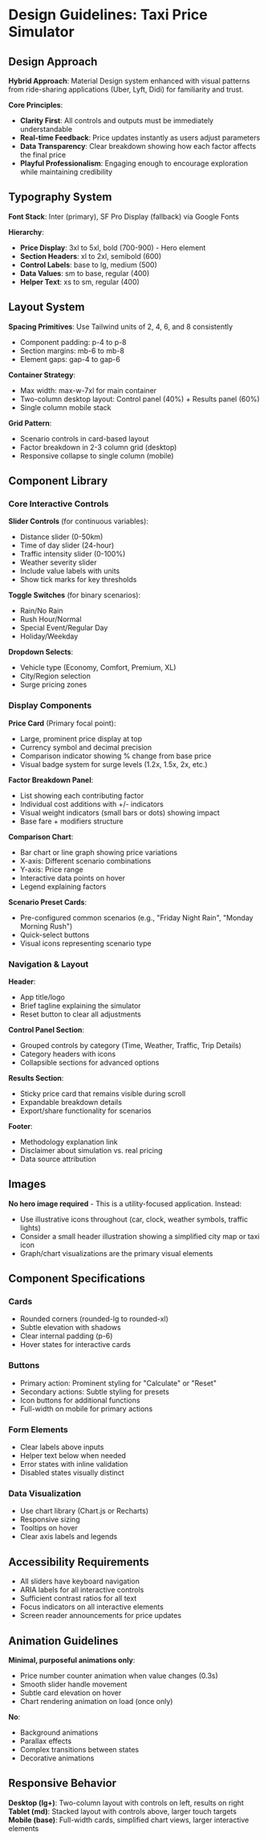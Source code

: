 # Design Guidelines: Taxi Price Simulator

## Design Approach

**Hybrid Approach**: Material Design system enhanced with visual patterns from ride-sharing applications (Uber, Lyft, Didi) for familiarity and trust.

**Core Principles**:
- **Clarity First**: All controls and outputs must be immediately understandable
- **Real-time Feedback**: Price updates instantly as users adjust parameters
- **Data Transparency**: Clear breakdown showing how each factor affects the final price
- **Playful Professionalism**: Engaging enough to encourage exploration while maintaining credibility

## Typography System

**Font Stack**: Inter (primary), SF Pro Display (fallback) via Google Fonts

**Hierarchy**:
- **Price Display**: 3xl to 5xl, bold (700-900) - Hero element
- **Section Headers**: xl to 2xl, semibold (600)
- **Control Labels**: base to lg, medium (500)
- **Data Values**: sm to base, regular (400)
- **Helper Text**: xs to sm, regular (400)

## Layout System

**Spacing Primitives**: Use Tailwind units of 2, 4, 6, and 8 consistently
- Component padding: p-4 to p-8
- Section margins: mb-6 to mb-8
- Element gaps: gap-4 to gap-6

**Container Strategy**:
- Max width: max-w-7xl for main container
- Two-column desktop layout: Control panel (40%) + Results panel (60%)
- Single column mobile stack

**Grid Pattern**:
- Scenario controls in card-based layout
- Factor breakdown in 2-3 column grid (desktop)
- Responsive collapse to single column (mobile)

## Component Library

### Core Interactive Controls

**Slider Controls** (for continuous variables):
- Distance slider (0-50km)
- Time of day slider (24-hour)
- Traffic intensity slider (0-100%)
- Weather severity slider
- Include value labels with units
- Show tick marks for key thresholds

**Toggle Switches** (for binary scenarios):
- Rain/No Rain
- Rush Hour/Normal
- Special Event/Regular Day
- Holiday/Weekday

**Dropdown Selects**:
- Vehicle type (Economy, Comfort, Premium, XL)
- City/Region selection
- Surge pricing zones

### Display Components

**Price Card** (Primary focal point):
- Large, prominent price display at top
- Currency symbol and decimal precision
- Comparison indicator showing % change from base price
- Visual badge system for surge levels (1.2x, 1.5x, 2x, etc.)

**Factor Breakdown Panel**:
- List showing each contributing factor
- Individual cost additions with +/- indicators
- Visual weight indicators (small bars or dots) showing impact
- Base fare + modifiers structure

**Comparison Chart**:
- Bar chart or line graph showing price variations
- X-axis: Different scenario combinations
- Y-axis: Price range
- Interactive data points on hover
- Legend explaining factors

**Scenario Preset Cards**:
- Pre-configured common scenarios (e.g., "Friday Night Rain", "Monday Morning Rush")
- Quick-select buttons
- Visual icons representing scenario type

### Navigation & Layout

**Header**:
- App title/logo
- Brief tagline explaining the simulator
- Reset button to clear all adjustments

**Control Panel Section**:
- Grouped controls by category (Time, Weather, Traffic, Trip Details)
- Category headers with icons
- Collapsible sections for advanced options

**Results Section**:
- Sticky price card that remains visible during scroll
- Expandable breakdown details
- Export/share functionality for scenarios

**Footer**:
- Methodology explanation link
- Disclaimer about simulation vs. real pricing
- Data source attribution

## Images

**No hero image required** - This is a utility-focused application. Instead:
- Use illustrative icons throughout (car, clock, weather symbols, traffic lights)
- Consider a small header illustration showing a simplified city map or taxi icon
- Graph/chart visualizations are the primary visual elements

## Component Specifications

### Cards
- Rounded corners (rounded-lg to rounded-xl)
- Subtle elevation with shadows
- Clear internal padding (p-6)
- Hover states for interactive cards

### Buttons
- Primary action: Prominent styling for "Calculate" or "Reset"
- Secondary actions: Subtle styling for presets
- Icon buttons for additional functions
- Full-width on mobile for primary actions

### Form Elements
- Clear labels above inputs
- Helper text below when needed
- Error states with inline validation
- Disabled states visually distinct

### Data Visualization
- Use chart library (Chart.js or Recharts)
- Responsive sizing
- Tooltips on hover
- Clear axis labels and legends

## Accessibility Requirements

- All sliders have keyboard navigation
- ARIA labels for all interactive controls
- Sufficient contrast ratios for all text
- Focus indicators on all interactive elements
- Screen reader announcements for price updates

## Animation Guidelines

**Minimal, purposeful animations only**:
- Price number counter animation when value changes (0.3s)
- Smooth slider handle movement
- Subtle card elevation on hover
- Chart rendering animation on load (once only)

**No**:
- Background animations
- Parallax effects
- Complex transitions between states
- Decorative animations

## Responsive Behavior

**Desktop (lg+)**: Two-column layout with controls on left, results on right
**Tablet (md)**: Stacked layout with controls above, larger touch targets
**Mobile (base)**: Full-width cards, simplified chart views, larger interactive elements